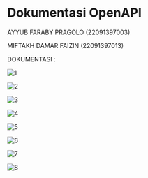 # Dokumentasi OpenAPI

AYYUB FARABY PRAGOLO (22091397003)

MIFTAKH DAMAR FAIZIN (22091397013) 

DOKUMENTASI :

![1](https://github.com/22091397013MiftakhDamarFaizin/Latihan-API/assets/144770994/8a54d385-d416-4d92-a048-e69d72852522)

![2](https://github.com/22091397013MiftakhDamarFaizin/Latihan-API/assets/144770994/c7566a97-01cd-437d-ba87-ed31a81f840e)

![3](https://github.com/22091397013MiftakhDamarFaizin/Latihan-API/assets/144770994/ef86c101-3f56-4aa0-8769-0056d9435324)

![4](https://github.com/22091397013MiftakhDamarFaizin/Latihan-API/assets/144770994/b4f49e0d-888d-42ae-9d0d-928fb77bdc31)

![5](https://github.com/22091397013MiftakhDamarFaizin/Latihan-API/assets/144770994/68b79106-4b1d-444d-87ff-b46e01e156a3)

![6](https://github.com/22091397013MiftakhDamarFaizin/Latihan-API/assets/144770994/b8aaabfb-2b50-4528-9849-caaca390215b)

![7](https://github.com/22091397013MiftakhDamarFaizin/Latihan-API/assets/144770994/92aca531-3924-4132-b460-02b4eef04c9e)

![8](https://github.com/22091397013MiftakhDamarFaizin/Latihan-API/assets/144770994/077b79ca-94be-4a9c-8b0b-c3b5e6f41476)

